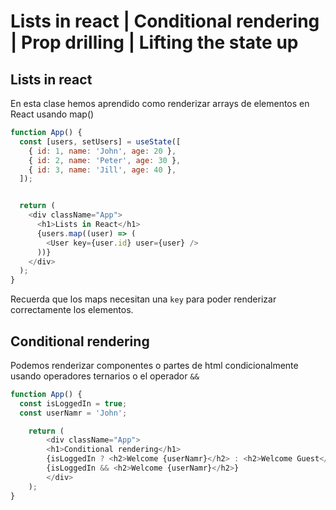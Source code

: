 # Lists in react | Conditional rendering | Prop drilling | Lifting the state up

## Lists in react
En esta clase hemos aprendido como renderizar arrays de elementos en React usando map()

```javascript
function App() {
  const [users, setUsers] = useState([
    { id: 1, name: 'John', age: 20 },
    { id: 2, name: 'Peter', age: 30 },
    { id: 3, name: 'Jill', age: 40 },
  ]);


  return (
    <div className="App">
      <h1>Lists in React</h1>
      {users.map((user) => (
        <User key={user.id} user={user} />
      ))}
    </div>
  );
}
```

Recuerda que los maps necesitan una `key` para poder renderizar correctamente los elementos.

## Conditional rendering
Podemos renderizar componentes o partes de html condicionalmente usando operadores ternarios o el operador `&&`

```javascript
function App() {
  const isLoggedIn = true;
  const userNamr = 'John';

    return (
        <div className="App">
        <h1>Conditional rendering</h1>
        {isLoggedIn ? <h2>Welcome {userNamr}</h2> : <h2>Welcome Guest</h2>}
        {isLoggedIn && <h2>Welcome {userNamr}</h2>}
        </div>
    );
}
```

  
